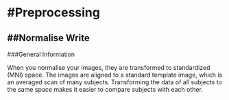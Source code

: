 #Preprocessing
===============
##Normalise Write
---------------

###General Information

When you normalise your images, they are transformed to standardized (MNI) space. The images are aligned to a standard template image, which is an averaged scan of many subjects. Transforming the data of all subjects to the same space makes it easier to compare subjects with each other. 

